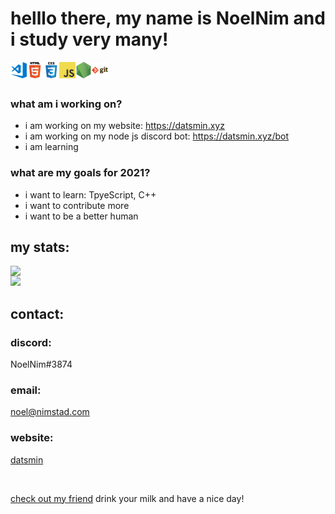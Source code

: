 # helllo there, my name is NoelNim and i study very many!

<img align="left" alt="Visual Studio Code" width="26px" src="https://raw.githubusercontent.com/github/explore/80688e429a7d4ef2fca1e82350fe8e3517d3494d/topics/visual-studio-code/visual-studio-code.png" /><img align="left" alt="HTML5" width="26px" src="https://raw.githubusercontent.com/github/explore/80688e429a7d4ef2fca1e82350fe8e3517d3494d/topics/html/html.png" /><img align="left" alt="CSS3" width="26px" src="https://raw.githubusercontent.com/github/explore/80688e429a7d4ef2fca1e82350fe8e3517d3494d/topics/css/css.png" /><img align="left" alt="JavaScript" width="26px" src="https://raw.githubusercontent.com/github/explore/80688e429a7d4ef2fca1e82350fe8e3517d3494d/topics/javascript/javascript.png" /><img align="left" alt="Node.js" width="26px" src="https://raw.githubusercontent.com/github/explore/80688e429a7d4ef2fca1e82350fe8e3517d3494d/topics/nodejs/nodejs.png" /><img align="left" alt="Git" width="26px" src="https://raw.githubusercontent.com/github/explore/80688e429a7d4ef2fca1e82350fe8e3517d3494d/topics/git/git.png" />
<br>
<br>
### what am i working on?
- i am working on my website: https://datsmin.xyz
- i am working on my node js discord bot: https://datsmin.xyz/bot
- i am learning

### what are my goals for 2021?
- i want to learn:
TpyeScript, C++
- i want to contribute more
- i want to be a better human

## my stats:
<img style="display:block; margin-left:auto; margin-right:auto;" src="https://github-readme-stats.vercel.app/api?username=NoelNim&show_icons=true"/>

<img src="https://github-readme-stats.vercel.app/api/top-langs/?username=NoelNim&langs_count=10&layout=compact"/>

## contact:
### discord:
NoelNim#3874
### email:
noel@nimstad.com
### website:
<a href="https://www.datsmin.xyz">datsmin</a>

<br>

<a href="https://github.com/hampu07" style="text-align:center;">check out my friend</a>
drink your milk and have a nice day!
